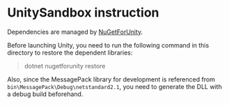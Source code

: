 # UnitySandbox instruction

Dependencies are managed by [NuGetForUnity](https://github.com/GlitchEnzo/NuGetForUnity).

Before launching Unity, you need to run the following command in this directory to restore the dependent libraries:

> dotnet nugetforunity restore

Also, since the MessagePack library for development is referenced from `bin\MessagePack\Debug\netstandard2.1`, you need to generate the DLL with a debug build beforehand.